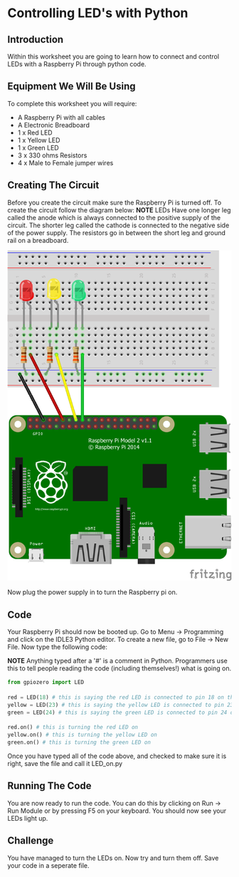 <link rel="stylesheet" type="text/css" href="C:/Users/kez/Documents/GitHub/DundeeRJam/Resources/mystyle.css">

# Controlling LED's with Python

## Introduction
Within this worksheet you are going to learn how to connect and control LEDs with a Raspberry Pi through python code.

## Equipment We Will Be Using
To complete this worksheet you will require:
* A Raspberry Pi with all cables
* A Electronic Breadboard
* 1 x Red LED
* 1 x Yellow LED
* 1 x Green LED
* 3 x 330 ohms Resistors
* 4 x Male to Female jumper wires

## Creating The Circuit
Before you create the circuit make sure the Raspberry Pi is turned off.
To create the circuit follow the diagram below:
**NOTE** LEDs Have one longer leg called the anode which is always connected to the positive supply of the circuit. The shorter leg called the cathode is connected to the negative side of the power supply. The resistors go in between the short leg and ground rail on a breadboard.

![LED Diagram](https://github.com/DundeeRJam/Resources/blob/master/Images/LED_Diagram.png)

Now plug the power supply in to turn the Raspberry pi on.

## Code
Your Raspberry Pi should now be booted up. Go to Menu -> Programming and click on the IDLE3 Python editor. To create a new file, go to File -> New File. Now type the following code:

**NOTE** Anything typed after a '#' is a comment in Python. Programmers use this to tell people reading the code (including themselves!) what is going on.
```python
from gpiozero import LED

red = LED(18) # this is saying the red LED is connected to pin 18 on the raspberry pi
yellow = LED(23) # this is saying the yellow LED is connected to pin 23 on the raspberry pi
green = LED(24) # this is saying the green LED is connected to pin 24 on the raspberry pi

red.on() # this is turning the red LED on
yellow.on() # this is turning the yellow LED on
green.on() # this is turning the green LED on
```

Once you have typed all of the code above, and checked to make sure it is right, save the file and call it LED_on.py

## Running The Code
You are now ready to run the code. You can do this by clicking on Run -> Run Module or by pressing F5 on your keyboard. You should now see your LEDs light up.

## Challenge
You have managed to turn the LEDs on. Now try and turn them off. Save your code in a seperate file.
